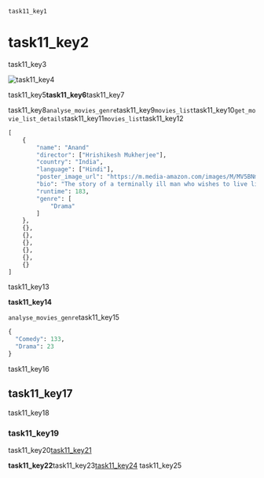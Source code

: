 ```ngMeta
task11_key1
```
# task11_key2
task11_key3

![task11_key4](https://merakidebug.s3.ap-south-1.amazonaws.com/course_images/web-scraping/images/anand_imdb.png)

task11_key5**task11_key6**task11_key7

task11_key8`analyse_movies_genre`task11_key9`movies_list`task11_key10`get_movie_list_details`task11_key11`movies_list`task11_key12

```python
[
    {
        "name": "Anand"
        "director": ["Hrishikesh Mukherjee"],
        "country": "India",
        "language": ["Hindi"],
        "poster_image_url": "https://m.media-amazon.com/images/M/MV5BNmZkMTMzNmEtMWU5NC00MjEzLWE5MzktYzRlMmQyMzk0YmM1XkEyXkFqcGdeQXVyNTA4NzY1MzY@._V1_UX182_CR0,0,182,268_AL__QL50.jpg",
        "bio": "The story of a terminally ill man who wishes to live life to the3 full before the inevitable occurs, as told by his best friend.",
        "runtime": 183,
        "genre": [
            "Drama"
        ]
    },
    {},
    {},
    {},
    {},
    {},
    {}
]
```
task11_key13

**task11_key14**

`analyse_movies_genre`task11_key15

```python
{
  "Comedy": 133,
  "Drama": 23
}
```
task11_key16

## task11_key17
task11_key18

### task11_key19
task11_key20[task11_key21](https://youtu.be/bsTXHgH6rGg)


**task11_key22**task11_key23[task11_key24](mailto:&#118;&#x69;&#x73;&#x68;&#97;&#108;&#x31;&#56;&#64;&#110;&#x61;&#x76;&#x67;&#117;&#x72;&#x75;&#x6b;&#x75;&#108;&#46;&#111;&#x72;&#x67;)
task11_key25